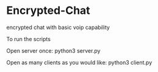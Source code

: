 # Encrypted-Chat
encrypted chat with basic voip capability

To run the scripts

Open server once:
python3 server.py

Open as many clients as you would like:
python3 client.py
